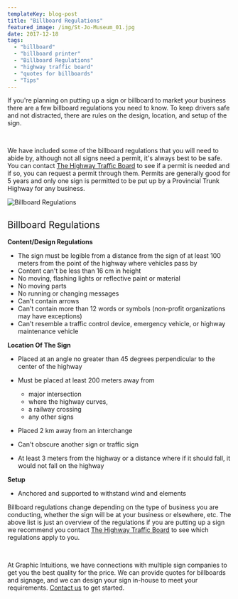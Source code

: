 ```yaml
---
templateKey: blog-post
title: "Billboard Regulations"
featured_image: /img/St-Jo-Museum_01.jpg
date: 2017-12-18
tags:
  - "billboard"
  - "billboard printer"
  - "Billboard Regulations"
  - "highway traffic board"
  - "quotes for billboards"
  - "Tips"
---
```


<span style="font-weight: 400;">If you're planning on putting up a sign or billboard to market your business there are a few billboard regulations you need to know. To keep drivers safe and not distracted, there are rules on the design, location, and setup of the sign. </span>

&nbsp;

<span style="font-weight: 400;">We have included some of the billboard regulations that you will need to abide by, although not all signs need a permit, it's always best to be safe. You can contact </span>[<span style="font-weight: 400;">The Highway Traffic Board</span>](https://www.gov.mb.ca/mit/boards/traffic.html)<span style="font-weight: 400;"> to see if a permit is needed and if so, you can request a permit through them. Permits are generally good for 5 years and only one sign is permitted to be put up by a Provincial Trunk Highway for any business.</span>

![Billboard Regulations](/img/St-Jo-Museum_01.jpg)

## <span style="font-weight: 400;">Billboard Regulations</span>

**Content/Design Regulations**

*   <span style="font-weight: 400;">The sign must be legible from a distance from the sign of at least 100 meters from the point of the highway where vehicles pass by</span>
*   <span style="font-weight: 400;">Content can't be less than 16 cm in height</span>
*   <span style="font-weight: 400;">No moving, flashing lights or reflective paint or material</span>
*   <span style="font-weight: 400;">No moving parts</span>
*   <span style="font-weight: 400;">No running or changing messages</span>
*   <span style="font-weight: 400;">Can't contain arrows</span>
*   <span style="font-weight: 400;">Can't contain more than 12 words or symbols (non-profit organizations may have exceptions)</span>
*   <span style="font-weight: 400;">Can't resemble a traffic control device, emergency vehicle, or highway maintenance vehicle</span>
&nbsp;

**Location Of The Sign**

*   <span style="font-weight: 400;">Placed at an angle no greater than 45 degrees perpendicular to the center of the highway</span>
*   <span style="font-weight: 400;">Must be placed at least 200 meters away from </span>

    *   <span style="font-weight: 400;">major intersection </span>
    *   <span style="font-weight: 400;">where the highway curves, </span>
    *   <span style="font-weight: 400;">a railway crossing </span>
    *   <span style="font-weight: 400;">any other signs</span>

*   <span style="font-weight: 400;">Placed 2 km away from an interchange</span>
*   <span style="font-weight: 400;">Can't obscure another sign or traffic sign</span>
*   <span style="font-weight: 400;">At least 3 meters from the highway or a distance where if it should fall, it would not fall on the highway</span>
&nbsp;

**Setup**

*   <span style="font-weight: 400;">Anchored and supported to withstand wind and elements</span>
&nbsp;

<span style="font-weight: 400;">Billboard regulations change depending on the type of business you are conducting, whether the sign will be at your business or elsewhere, etc. The above list is just an overview of the regulations if you are putting up a sign we recommend you contact </span>[<span style="font-weight: 400;">The Highway Traffic Board</span>](https://www.gov.mb.ca/mit/boards/traffic.html)<span style="font-weight: 400;"> to see which regulations apply to you.</span>

&nbsp;

<span style="font-weight: 400;">At Graphic Intuitions, we have connections with multiple sign companies to get you the best quality for the price. We can provide quotes for billboards and signage, and we can design your sign in-house to meet your requirements. [Contact us](mailto:info@teamgi.ca) to get started.</span>